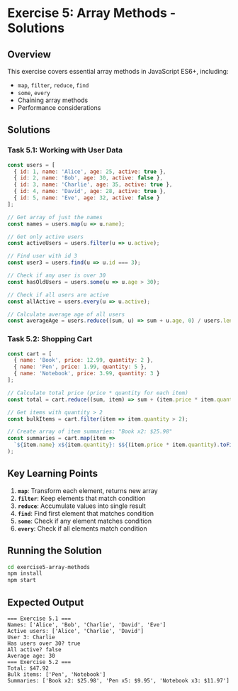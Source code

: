 # Exercise 5: Array Methods - Solutions

## Overview

This exercise covers essential array methods in JavaScript ES6+, including:
- `map`, `filter`, `reduce`, `find`
- `some`, `every`
- Chaining array methods
- Performance considerations

## Solutions

### Task 5.1: Working with User Data

```javascript
const users = [
  { id: 1, name: 'Alice', age: 25, active: true },
  { id: 2, name: 'Bob', age: 30, active: false },
  { id: 3, name: 'Charlie', age: 35, active: true },
  { id: 4, name: 'David', age: 28, active: true },
  { id: 5, name: 'Eve', age: 32, active: false }
];

// Get array of just the names
const names = users.map(u => u.name);

// Get only active users
const activeUsers = users.filter(u => u.active);

// Find user with id 3
const user3 = users.find(u => u.id === 3);

// Check if any user is over 30
const hasOldUsers = users.some(u => u.age > 30);

// Check if all users are active
const allActive = users.every(u => u.active);

// Calculate average age of all users
const averageAge = users.reduce((sum, u) => sum + u.age, 0) / users.length;
```

### Task 5.2: Shopping Cart

```javascript
const cart = [
  { name: 'Book', price: 12.99, quantity: 2 },
  { name: 'Pen', price: 1.99, quantity: 5 },
  { name: 'Notebook', price: 3.99, quantity: 3 }
];

// Calculate total price (price * quantity for each item)
const total = cart.reduce((sum, item) => sum + (item.price * item.quantity), 0);

// Get items with quantity > 2
const bulkItems = cart.filter(item => item.quantity > 2);

// Create array of item summaries: "Book x2: $25.98"
const summaries = cart.map(item =>
  `${item.name} x${item.quantity}: $${(item.price * item.quantity).toFixed(2)}`
);
```

## Key Learning Points

1. **`map`**: Transform each element, returns new array
2. **`filter`**: Keep elements that match condition
3. **`reduce`**: Accumulate values into single result
4. **`find`**: Find first element that matches condition
5. **`some`**: Check if any element matches condition
6. **`every`**: Check if all elements match condition

## Running the Solution

```bash
cd exercise5-array-methods
npm install
npm start
```

## Expected Output

```
=== Exercise 5.1 ===
Names: ['Alice', 'Bob', 'Charlie', 'David', 'Eve']
Active users: ['Alice', 'Charlie', 'David']
User 3: Charlie
Has users over 30? true
All active? false
Average age: 30
=== Exercise 5.2 ===
Total: $47.92
Bulk items: ['Pen', 'Notebook']
Summaries: ['Book x2: $25.98', 'Pen x5: $9.95', 'Notebook x3: $11.97']
```
